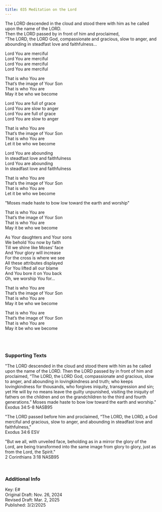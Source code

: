 ```yaml
---
title: 035 Meditation on the Lord
---
```


The LORD descended in the cloud and stood there with him as he called upon the name of the LORD. \
Then the LORD passed by in front of him and proclaimed, \
“The LORD, the LORD God, compassionate and gracious, slow to anger, and abounding in steadfast love and faithfulness...

Lord You are merciful \
Lord You are merciful \
Lord You are merciful \
Lord You are merciful

That is who You are \
That’s the image of Your Son \
That is who You are \
May it be who we become

Lord You are full of grace \
Lord You are slow to anger \
Lord You are full of grace \
Lord You are slow to anger
 
That is who You are \
That’s the image of Your Son \
That is who You are \
Let it be who we become

Lord You are abounding \
In steadfast love and faithfulness \
Lord You are abounding \
In steadfast love and faithfulness

That is who You are \
That’s the image of Your Son \
That is who You are \
Let it be who we become
	
"Moses made haste to bow low toward the earth and worship"

That is who You are \
That’s the image of Your Son \
That is who You are \
May it be who we become
  
As Your daughters and Your sons \
We behold You now by faith \
Till we shine like Moses’ face \
And Your glory will increase \
For the cross is where we see \
All these attributes displayed \
For You lifted all our blame \
And You bore it on You back \
Oh, we worship You for...

That is who You are \
That’s the image of Your Son \
That is who You are \
May it be who we become

That is who You are \
That’s the image of Your Son \
That is who You are \
May it be who we become


<br /> 

### Supporting Texts ###

"The LORD descended in the cloud and stood there with him as he called upon the name of the LORD. 
Then the LORD passed by in front of him and proclaimed, “The LORD, the LORD God, compassionate and gracious, slow to anger, and abounding in lovingkindness and truth; 
who keeps lovingkindness for thousands, who forgives iniquity, transgression and sin; yet He will by no means leave the guilty unpunished, visiting the iniquity of fathers on the children and on the grandchildren to the third and fourth generations.” 
Moses made haste to bow low toward the earth and worship." \
Exodus 34:5-8 NASB95

"The LORD passed before him and proclaimed, “The LORD, the LORD, a God merciful and gracious, slow to anger, and abounding in steadfast love and faithfulness," \
Exodus 34:6 ESV

"But we all, with unveiled face, beholding as in a mirror the glory of the Lord, are being transformed into the same image from glory to glory, just as from the Lord, the Spirit." \
2 Corinthians 3:18 NASB95

<br />

### Additional Info

Key: E# \
Original Draft: Nov. 26, 2024 \
Revised Draft: Mar. 2, 2025 \
Published: 3/2/2025 
